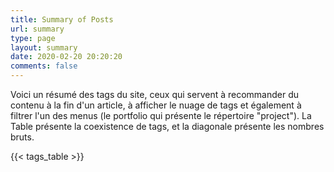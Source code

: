 ```yaml
---
title: Summary of Posts
url: summary
type: page
layout: summary
date: 2020-02-20 20:20:20
comments: false
---
```

 
Voici un résumé des tags du site, ceux qui servent à recommander du contenu à la fin d'un article, à afficher le nuage de tags et également à filtrer l'un des menus (le portfolio qui présente le répertoire "project"). La Table présente la coexistence de tags, et la diagonale présente les nombres bruts.

<div class="table-responsive">
  {{< tags_table >}}  
</div>
